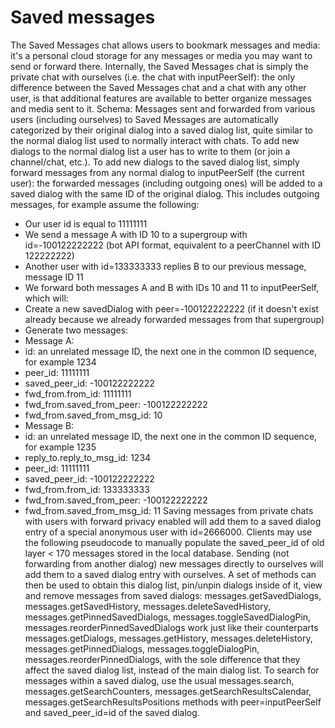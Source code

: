 # Saved messages
The Saved Messages chat allows users to bookmark messages and media: it's a personal cloud storage for any messages or media you may want to send or forward there.
Internally, the Saved Messages chat is simply the private chat with ourselves (i.e. the chat with inputPeerSelf): the only difference between the Saved Messages chat and a chat with any other user, is that additional features are available to better organize messages and media sent to it.
Schema:
Messages sent and forwarded from various users (including ourselves) to Saved Messages are automatically categorized by their original dialog into a saved dialog list, quite similar to the normal dialog list used to normally interact with chats.
To add new dialogs to the normal dialog list a user has to write to them (or join a channel/chat, etc.).
To add new dialogs to the saved dialog list, simply forward messages from any normal dialog to inputPeerSelf (the current user): the forwarded messages (including outgoing ones) will be added to a saved dialog with the same ID of the original dialog.
This includes outgoing messages, for example assume the following:
- Our user id is equal to 11111111
- We send a message A with ID 10 to a supergroup with id=-100122222222 (bot API format, equivalent to a peerChannel with ID 122222222)
- Another user with id=133333333 replies B to our previous message, message ID 11
- We forward both messages A and B with IDs 10 and 11 to inputPeerSelf, which will:
- Create a new savedDialog with peer=-100122222222 (if it doesn't exist already because we already forwarded messages from that supergroup)
- Generate two messages:
- Message A:
- id: an unrelated message ID, the next one in the common ID sequence, for example 1234
- peer_id: 11111111
- saved_peer_id: -100122222222
- fwd_from.from_id: 11111111
- fwd_from.saved_from_peer: -100122222222
- fwd_from.saved_from_msg_id: 10
- Message B:
- id: an unrelated message ID, the next one in the common ID sequence, for example 1235
- reply_to.reply_to_msg_id: 1234
- peer_id: 11111111
- saved_peer_id: -100122222222
- fwd_from.from_id: 133333333
- fwd_from.saved_from_peer: -100122222222
- fwd_from.saved_from_msg_id: 11
Saving messages from private chats with users with forward privacy enabled will add them to a saved dialog entry of a special anonymous user with id=2666000.
Clients may use the following pseudocode to manually populate the saved_peer_id of old layer < 170 messages stored in the local database.
Sending (not forwarding from another dialog) new messages directly to ourselves will add them to a saved dialog entry with ourselves.
A set of methods can then be used to obtain this dialog list, pin/unpin dialogs inside of it, view and remove messages from saved dialogs: messages.getSavedDialogs, messages.getSavedHistory, messages.deleteSavedHistory, messages.getPinnedSavedDialogs, messages.toggleSavedDialogPin, messages.reorderPinnedSavedDialogs work just like their counterparts messages.getDialogs, messages.getHistory, messages.deleteHistory, messages.getPinnedDialogs, messages.toggleDialogPin, messages.reorderPinnedDialogs, with the sole difference that they affect the saved dialog list, instead of the main dialog list.
To search for messages within a saved dialog, use the usual messages.search, messages.getSearchCounters, messages.getSearchResultsCalendar, messages.getSearchResultsPositions methods with peer=inputPeerSelf and saved_peer_id=id of the saved dialog.
